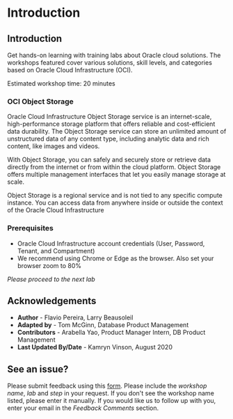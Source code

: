 # Introduction

## Introduction
Get hands-on learning with training labs about Oracle cloud solutions. The workshops featured cover various solutions, skill levels, and categories based on Oracle Cloud Infrastructure (OCI).

Estimated workshop time: 20 minutes

### OCI Object Storage

Oracle Cloud Infrastructure Object Storage service is an internet-scale, high-performance storage platform that offers reliable and cost-efficient data durability. The Object Storage service can store an unlimited amount of unstructured data of any content type, including analytic data and rich content, like images and videos.

With Object Storage, you can safely and securely store or retrieve data directly from the internet or from within the cloud platform. Object Storage offers multiple management interfaces that let you easily manage storage at scale.

Object Storage is a regional service and is not tied to any specific compute instance. You can access data from anywhere inside or outside the context of the Oracle Cloud Infrastructure

### Prerequisites

- Oracle Cloud Infrastructure account credentials (User, Password, Tenant, and Compartment)  
- We recommend using Chrome or Edge as the browser. Also set your browser zoom to 80%

*Please proceed to the next lab*

## Acknowledgements

- **Author** - Flavio Pereira, Larry Beausoleil
- **Adapted by** -  Tom McGinn, Database Product Management
- **Contributors** - Arabella Yao, Product Manager Intern, DB Product Management
- **Last Updated By/Date** - Kamryn Vinson, August 2020

## See an issue?
Please submit feedback using this [form](https://apexapps.oracle.com/pls/apex/f?p=133:1:::::P1_FEEDBACK:1). Please include the *workshop name*, *lab* and *step* in your request.  If you don't see the workshop name listed, please enter it manually. If you would like us to follow up with you, enter your email in the *Feedback Comments* section.
